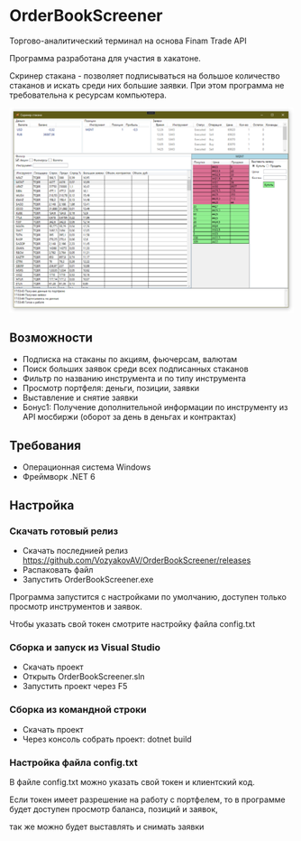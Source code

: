 # OrderBookScreener
Торгово-аналитический терминал на основа Finam Trade API

Программа разработана для участия в хакатоне.

Скринер стакана - позволяет подписываться на большое количество стаканов и искать среди них большие заявки.
При этом программа не требовательна к ресурсам компьютера.

<img src="https://github.com/VozyakovAV/OrderBookScreener/blob/main/ReadmeResources/main.png" />

## Возможности
- Подписка на стаканы по акциям, фьючерсам, валютам
- Поиск больших заявок среди всех подписанных стаканов
- Фильтр по названию инструмента и по типу инструмента
- Просмотр портфеля: деньги, позиции, заявки
- Выставление и снятие заявки
- Бонус1: Получение дополнительной информации по инструменту из API мосбиржи (оборот за день в деньгах и контрактах)

## Требования
- Операционная система Windows
- Фреймворк .NET 6

## Настройка
### Скачать готовый релиз
- Скачать последнией релиз https://github.com/VozyakovAV/OrderBookScreener/releases
- Распаковать файл
- Запустить OrderBookScreener.exe

Программа запустится с настройками по умолчанию, доступен только просмотр инструментов и заявок.

Чтобы указать свой токен смотрите настройку файла config.txt


### Сборка и запуск из Visual Studio
- Скачать проект
- Открыть OrderBookScreener.sln
- Запустить проект через F5

### Сборка из командной строки
- Скачать проект
- Через консоль собрать проект: dotnet build

### Настройка файла config.txt
В файле config.txt можно указать свой токен и клиентский код.

Если токен имеет разрешение на работу с портфелем, то в программе будет доступен просмотр баланса, позиций и заявок,

так же можно будет выставлять и снимать заявки
